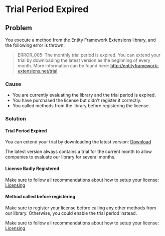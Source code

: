 # Trial Period Expired

## Problem

You execute a method from the Entity Framework Extensions library, and the following error is thrown:

> ERROR_005: The monthly trial period is expired. You can extend your trial by downloading the latest version as the beginning of every month. More information can be found here: http://entityframework-extensions.net/trial

### Cause

- You are currently evaluating the library and the trial period is expired.
- You have purchased the license but didn't register it correctly.
- You called methods from the library before registering the license.

### Solution

#### Trial Period Expired

You can extend your trial by downloading the latest version: [Download](http://entityframework-extensions.net/download)

The latest version always contains a trial for the current month to allow companies to evaluate our library for several months.

#### License Badly Registered

Make sure to follow all recommendations about how to setup your license: [Licensing](http://entityframework-extensions.net/licensing)

#### Method called before registering

Make sure to register your license before calling any other methods from our library. Otherwise, you could enable the trial period instead.

Make sure to follow all recommendations about how to setup your license: [Licensing](http://entityframework-extensions.net/licensing)
